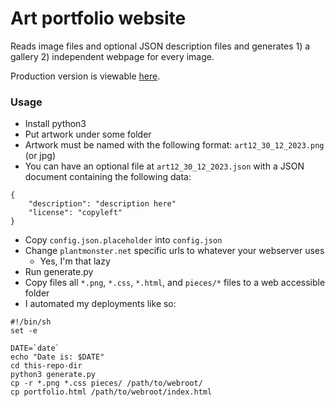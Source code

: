 # Art portfolio website

Reads image files and optional JSON description files and generates 1) a gallery 2) independent webpage for every image.

Production version is viewable [here](https://plantmonster.net/art-portfolio/).

### Usage

* Install python3
* Put artwork under some folder
* Artwork must be named with the following format: `art12_30_12_2023.png` (or jpg)
* You can have an optional file at `art12_30_12_2023.json` with a JSON document containing the following data:

```
{
    "description": "description here"
    "license": "copyleft"
}
```

* Copy `config.json.placeholder` into `config.json`
* Change `plantmonster.net` specific urls to whatever your webserver uses
	* Yes, I'm that lazy
* Run generate.py
* Copy files all `*.png`, `*.css`, `*.html`, and `pieces/*` files to a web accessible folder
* I automated my deployments like so:

```
#!/bin/sh
set -e

DATE=`date`
echo "Date is: $DATE"
cd this-repo-dir
python3 generate.py
cp -r *.png *.css pieces/ /path/to/webroot/
cp portfolio.html /path/to/webroot/index.html
```
